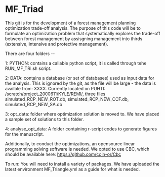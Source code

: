 # MF_Triad

This git is for the development of a forest management planning optimization trade-off analysis. The purpose of this code will be to formulate an optimization problem that systematically explores the trade-off between forest management by assisgning management into thirds (extensive, intensive and protective management).

There are four  folders -- 

1: PYTHON: contains a callable python script, it is called through tehe RUN_MF_TRI.sh script.

2: DATA: contains a database (or set of databases) used as input data for the analysis. This is ignored by the git, as the file will be large - the data is availble from: XXXX. Currently located on PUHTI: /scratch/project_2000611/KYLE/REMI/, three files simulated_RCP_NEW_ROT.db, simulated_RCP_NEW_CCF.db, simulated_RCP_NEW_SA.db

3: opt_data: folder where optimization solution is moved to. We have placed a sample set of solutions to this folder.

4: analyse_opt_data: A folder containing r-script codes to generate figures for the manuscript.

Additionally, to conduct the optimizations, an opensource linear programming solving software is needed. We opted to use CBC, which should be available here: https://github.com/coin-or/Cbc

To run: You will need to install a variety of packages. We have uploaded the latest environment MF_Triangle.yml as a guide for what is needed.
